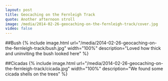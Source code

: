```yaml
---
layout: post
title: Geocaching on the Fernleigh Track
quote: Another afternoon stroll
image: /media/2014-02-26-geocaching-on-the-fernleigh-track/cover.jpg
video: false
---
```


##Bush
{% include image.html url="/media/2014-02-26-geocaching-on-the-fernleigh-track/bush.jpg" width="100%" description="Loved how thick and uninviting the bush looked here" %}

##Cicadas
{% include image.html url="/media/2014-02-26-geocaching-on-the-fernleigh-track/cicada.jpg" width="100%" description="We found some cicada shells on the trees" %}
